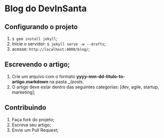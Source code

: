# Blog do DevInSanta

## Configurando o projeto

1. `$ gem install jekyll`;
2. Inicie o servidor: `$ jekyll serve -w --drafts`;
3. acesse: `http://localhost:4000/blog/`;

## Escrevendo o artigo;
1. Crie um arquivo com o formato __yyyy-mm-dd-titulo-to-artigo.markdown__ na
   pasta __/_posts__.
2. O artigo deve estar dentro das seguintes categorias: [dev, agile, startup,
   marketing];


## Contribuindo

1. Faça fork do projeto;
2. Escreva seu artigo;
3. Envie um Pull Request;
